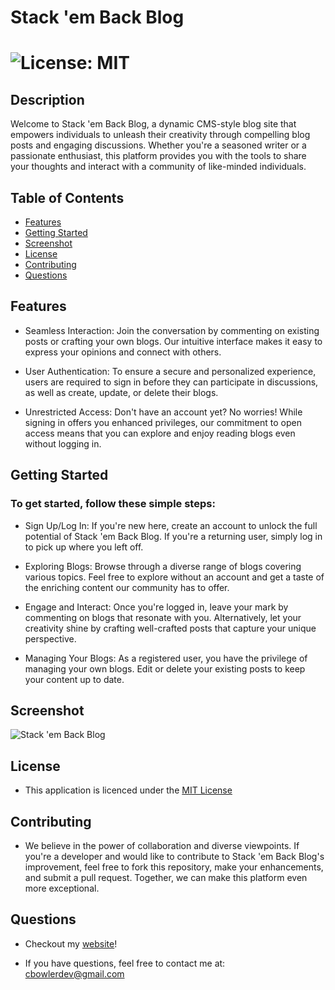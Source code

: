 # Stack 'em Back Blog

# ![License: MIT](https://img.shields.io/badge/License-MIT-yellow.svg)

## Description
Welcome to Stack 'em Back Blog, a dynamic CMS-style blog site that empowers individuals to unleash their creativity through compelling blog posts and engaging discussions. Whether you're a seasoned writer or a passionate enthusiast, this platform provides you with the tools to share your thoughts and interact with a community of like-minded individuals.

## Table of Contents

- [Features](#Features)
- [Getting Started](#getting-started)
- [Screenshot](#Screenshot)
- [License](#License)
- [Contributing](#Contributing)
- [Questions](#Questions)

## Features

* Seamless Interaction: Join the conversation by commenting on existing posts or crafting your own blogs. Our intuitive interface makes it easy to express your opinions and connect with others.

* User Authentication: To ensure a secure and personalized experience, users are required to sign in before they can participate in discussions, as well as create, update, or delete their blogs.

* Unrestricted Access: Don't have an account yet? No worries! While signing in offers you enhanced privileges, our commitment to open access means that you can explore and enjoy reading blogs even without logging in.

## Getting Started

### To get started, follow these simple steps:

* Sign Up/Log In: If you're new here, create an account to unlock the full potential of Stack 'em Back Blog. If you're a returning user, simply log in to pick up where you left off.

* Exploring Blogs: Browse through a diverse range of blogs covering various topics. Feel free to explore without an account and get a taste of the enriching content our community has to offer.

* Engage and Interact: Once you're logged in, leave your mark by commenting on blogs that resonate with you. Alternatively, let your creativity shine by crafting well-crafted posts that capture your unique perspective.

* Managing Your Blogs: As a registered user, you have the privilege of managing your own blogs. Edit or delete your existing posts to keep your content up to date.

## Screenshot
![Stack 'em Back Blog](https://github.com/ChadBowler/Stack-em-Back-Blog/assets/127648744/611c944e-cafe-4ab0-ae12-d58ae229544f)


## License

* This application is licenced under the [MIT License](https://opensource.org/licenses/MIT)

## Contributing

* We believe in the power of collaboration and diverse viewpoints. If you're a developer and would like to contribute to Stack 'em Back Blog's improvement, feel free to fork this repository, make your enhancements, and submit a pull request. Together, we can make this platform even more exceptional.

## Questions

* Checkout my [website](https://www.chadbowler.com)!

* If you have questions, feel free to contact me at: cbowlerdev@gmail.com


